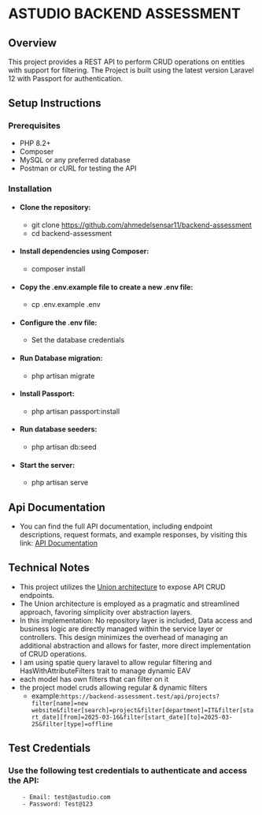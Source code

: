 # ASTUDIO BACKEND ASSESSMENT
## Overview
This project provides a REST API to perform CRUD operations on entities with support for filtering. 
The Project is built using the latest version Laravel 12 with Passport for authentication.

## Setup Instructions

### Prerequisites
- PHP 8.2+
- Composer
- MySQL or any preferred database
- Postman or cURL for testing the API

### Installation
- #### Clone the repository:
  - git clone https://github.com/ahmedelsensar11/backend-assessment
  - cd backend-assessment

- #### Install dependencies using Composer:
  - composer install

- #### Copy the .env.example file to create a new .env file:
  - cp .env.example .env

- #### Configure the .env file:
  - Set the database credentials

- #### Run Database migration:
  - php artisan migrate

- #### Install Passport:
  - php artisan passport:install

- #### Run database seeders:
  - php artisan db:seed

- #### Start the server:
  - php artisan serve

## Api Documentation
- You can find the full API documentation, including endpoint descriptions, request formats, and example responses, by visiting this link:
[API Documentation](https://documenter.getpostman.com/view/30531413/2sAYdmnTv7#6217032b-e56f-4e83-81d5-1217ce7864ee)



## Technical Notes
- This project utilizes the [Union architecture](https://medium.com/expedia-group-tech/onion-architecture-deed8a554423) to expose API CRUD endpoints. 
- The Union architecture is employed as a pragmatic and streamlined approach, favoring simplicity over abstraction layers.
- In this implementation: No repository layer is included, Data access and business logic are directly managed within the service layer or controllers. This design minimizes the overhead of managing an additional abstraction and allows for faster, more direct implementation of CRUD operations.
- I am using spatie query laravel to allow regular filtering and HasWithAttributeFilters trait to manage dynamic EAV
- each model has own filters that can filter on it
- the project model cruds allowing regular & dynamic filters 
  - example:`https://backend-assessment.test/api/projects?filter[name]=new website&filter[search]=project&filter[department]=IT&filter[start_date][from]=2025-03-16&filter[start_date][to]=2025-03-25&filter[type]=offline`


## Test Credentials
### Use the following test credentials to authenticate and access the API:

        - Email: test@astudio.com
        - Password: Test@123
